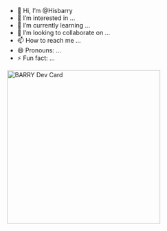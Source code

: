 - 👋 Hi, I’m @Hisbarry
- 👀 I’m interested in ...
- 🌱 I’m currently learning ...
- 💞️ I’m looking to collaborate on ...
- 📫 How to reach me ...
- 😄 Pronouns: ...
- ⚡ Fun fact: ...


<a href="https://app.daily.dev/favourakwata"><img src="https://api.daily.dev/devcards/v2/zGCpqWYNZnxhRqKbeyHNx.png?type=default&r=u33" width="356" alt="BARRY Dev Card"/></a>

<!---
Hisbarry/Hisbarry is a ✨ special ✨ repository because its `README.md` (this file) appears on your GitHub profile.
You can click the Preview link to take a look at your changes.
--->

